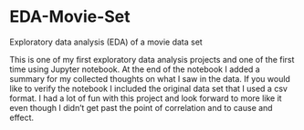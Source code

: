 # EDA-Movie-Set
Exploratory data analysis (EDA) of a movie data set

This is one of my first exploratory data analysis projects and one of the first time using Jupyter notebook.
At the end of the notebook I added a summary for my collected thoughts on what I saw in the data. 
If you would like to verify the notebook I included the original data set that I used a csv format. 
I had a lot of fun with this project and look forward to more like it even though I didn’t get past 
the point of correlation and to cause and effect.
